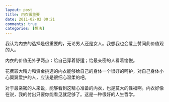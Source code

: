 ```yaml
---
layout: post
title: 内衣很重要
date: 2011-02-02 00:21
comments: true
categories: [想法]
---
```


我认为内衣的选择是很重要的，无论男人还是女人。我想我也会爱上赞同此价值观的人。

内衣的价值无外乎两点：给自己穿着舒适；给最亲密的人看着愉悦。

花费较大精力和资金挑选的内衣能够给自己的身体一个很好的呵护，对自己身体小心翼翼爱护的人，应该是很细心温柔的吧。

对于最亲密的人来说，能够看到这精心准备的内衣，也是莫大的性福啊。内衣好像在说，我的付出只要你能看见就足够了。这是一种很好的人生哲学。

